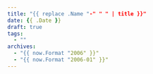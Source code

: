 ```yaml
---
title: "{{ replace .Name "-" " " | title }}"
date: {{ .Date }}
draft: true
tags:
  - ""
archives:
  - "{{ now.Format "2006" }}"
  - "{{ now.Format "2006-01" }}"
---
```

